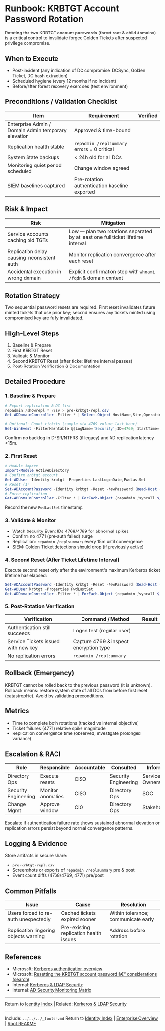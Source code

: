 ﻿---
Last Reviewed: 2025-09-04
Tags: runbook, kerberos, krbtgt, recovery, security
---
# Runbook: KRBTGT Account Password Rotation

Rotating the two KRBTGT account passwords (forest root & child domains) is a critical control to invalidate forged Golden Tickets after suspected privilege compromise.

## When to Execute
- Post-incident (any indication of DC compromise, DCSync, Golden Ticket, DC hash extraction)
- Scheduled hygiene (every 12 months if no incident)
- Before/after forest recovery exercises (test environment)

## Preconditions / Validation Checklist
| Item | Requirement | Verified |
|------|-------------|----------|
| Enterprise Admin / Domain Admin temporary elevation | Approved & time-bound |  |
| Replication health stable | `repadmin /replsummary` errors = 0 critical |  |
| System State backups | < 24h old for all DCs |  |
| Monitoring quiet period scheduled | Change window agreed |  |
| SIEM baselines captured | Pre-rotation authentication baseline exported |  |

## Risk & Impact
| Risk | Mitigation |
|------|------------|
| Service Accounts caching old TGTs | Low — plan two rotations separated by at least one full ticket lifetime interval |
| Replication delay causing inconsistent auth | Monitor replication convergence after each reset |
| Accidental execution in wrong domain | Explicit confirmation step with `whoami /fqdn` & domain context |

## Rotation Strategy
Two sequential password resets are required. First reset invalidates future minted tickets that use prior key; second ensures any tickets minted using compromised key are fully invalidated.

## High-Level Steps
1. Baseline & Prepare
2. First KRBTGT Reset
3. Validate & Monitor
4. Second KRBTGT Reset (after ticket lifetime interval passes)
5. Post-Rotation Verification & Documentation

## Detailed Procedure
### 1. Baseline & Prepare
```powershell
# Export replication & DC list
repadmin /showrepl * /csv > pre-krbtgt-repl.csv
Get-ADDomainController -Filter * | Select-Object HostName,Site,OperatingSystem > dcs.txt

# Optional: Count tickets (sample via 4769 volume last hour)
Get-WinEvent -FilterHashtable @{LogName='Security';ID=4769; StartTime=(Get-Date).AddHours(-1)} | Measure-Object
```
Confirm no backlog in DFSR/NTFRS (if legacy) and AD replication latency <15m.

### 2. First Reset
```powershell
# Module import
Import-Module ActiveDirectory
# Confirm krbtgt account
Get-ADUser -Identity krbtgt -Properties LastLogonDate,PwdLastSet
# Reset (1)
Set-ADAccountPassword -Identity krbtgt -Reset -NewPassword (Read-Host -AsSecureString 'First New KRBTGT Password')
# Force replication
Get-ADDomainController -Filter * | ForEach-Object {repadmin /syncall $_.HostName /AdeP}
```
Record the new `PwdLastSet` timestamp.

### 3. Validate & Monitor
- Watch Security Event IDs 4768/4769 for abnormal spikes
- Confirm no 4771 (pre-auth failed) surge
- Replication: `repadmin /replsummary` every 15m until convergence
- SIEM: Golden Ticket detections should drop (if previously active)

### 4. Second Reset (After Ticket Lifetime Interval)
Execute second reset only after the environment's maximum Kerberos ticket lifetime has elapsed:
```powershell
Set-ADAccountPassword -Identity krbtgt -Reset -NewPassword (Read-Host -AsSecureString 'Second New KRBTGT Password')
Get-ADUser krbtgt -Properties PwdLastSet
Get-ADDomainController -Filter * | ForEach-Object {repadmin /syncall $_.HostName /AdeP}
```

### 5. Post-Rotation Verification
| Verification | Command / Method | Result |
|--------------|------------------|--------|
| Authentication still succeeds | Logon test (regular user) |  |
| Service Tickets issued with new key | Capture 4769 & inspect encryption type |  |
| No replication errors | `repadmin /replsummary` |  |

## Rollback (Emergency)
KRBTGT cannot be rolled back to the previous password (it is unknown). Rollback means: restore system state of all DCs from before first reset (catastrophic). Avoid by validating preconditions.

## Metrics
- Time to complete both rotations (tracked vs internal objective)
- Ticket failures (4771) relative spike magnitude
- Replication convergence time (observed; investigate prolonged variance)

## Escalation & RACI
| Role | Responsible | Accountable | Consulted | Informed |
|------|-------------|------------|-----------|----------|
| Directory Ops | Execute resets | CISO | Security Engineering | Service Owners |
| Security Engineering | Monitor anomalies | CISO | Directory Ops | SOC |
| Change Mgmt | Approve window | CIO | Directory Ops | Stakeholders |

Escalate if authentication failure rate shows sustained abnormal elevation or replication errors persist beyond normal convergence patterns.

## Logging & Evidence
Store artifacts in secure share:
- `pre-krbtgt-repl.csv`
- Screenshots or exports of `repadmin /replsummary` pre & post
- Event count diffs (4768/4769, 4771) pre/post

## Common Pitfalls
| Issue | Cause | Resolution |
|-------|-------|------------|
| Users forced to re-auth unexpectedly | Cached tickets expired sooner | Within tolerance; communicate early |
| Replication lingering objects warning | Pre-existing replication health issues | Address before rotation |

## References
- Microsoft: [Kerberos authentication overview](https://learn.microsoft.com/en-us/windows-server/security/kerberos/kerberos-authentication-overview)
- Microsoft: [Resetting the KRBTGT account password â€“ considerations (search)](https://learn.microsoft.com/search?search=reset%20krbtgt)
 - Internal: [Kerberos & LDAP Security](../hardening/kerberos-ldap-security.md)
 - Internal: [AD Security Monitoring Matrix](../monitoring/active-directory-security-monitoring-matrix.md)

---
Return to [Identity Index](../_index.md) | Related: [Kerberos & LDAP Security](../hardening/kerberos-ldap-security.md)

---
Include: `../../../_footer.md`
Return to [Identity Index](../_index.md) | [Enterprise Overview](../_index.md) | [Root README](../../README.md)
